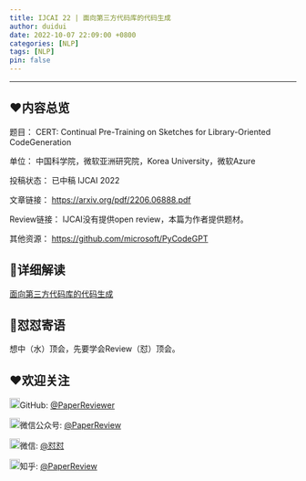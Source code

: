 ```yaml
---
title: IJCAI 22 | 面向第三方代码库的代码生成
author: duidui
date: 2022-10-07 22:09:00 +0800
categories: [NLP]
tags: [NLP]
pin: false
---
```


---

## ❤️内容总览

题目：
CERT: Continual Pre-Training on Sketches for Library-Oriented CodeGeneration

单位：
中国科学院，微软亚洲研究院，Korea University，微软Azure

投稿状态：
已中稿 IJCAI 2022

文章链接：
https://arxiv.org/pdf/2206.06888.pdf

Review链接：
IJCAI没有提供open review，本篇为作者提供题材。

其他资源：
https://github.com/microsoft/PyCodeGPT

## 💯详细解读

[面向第三方代码库的代码生成](https://mp.weixin.qq.com/s/X-fm6lINVl82BpFEeBTaAw)


## 🌈怼怼寄语

想中（水）顶会，先要学会Review（怼）顶会。

## ❤欢迎关注
<img src="https://s3.bmp.ovh/imgs/2022/09/30/ba20907fb6c0f184.png" alt="GitHub"  width="18px" height="18px" />GitHub: [@PaperReviewer](https://github.com/PaperReviewer/PaperReviewer.github.io)

<img src="https://s3.bmp.ovh/imgs/2022/09/30/a406c07d4b5b1c72.png" alt="微信公众号"  width="18px" height="18px" />微信公众号: [@PaperReview](https://camo.githubusercontent.com/076ac5918dc3e11815cb1f636950af3ab51e1deca566fce0105bb73951cd251e/68747470733a2f2f73332e626d702e6f76682f696d67732f323032322f31302f30342f633631306565386232363065633838632e6a706567)

<img src="https://tva1.sinaimg.cn/large/008i3skNly1gxlhtmg11mj305k05k746.jpg" alt="微信"  width="18px" height="18px" />微信: [@怼怼](https://camo.githubusercontent.com/fb4451bbbe17f1dabe6d704db200bb0ac1a76412a416c79fa564b51b38261f64/68747470733a2f2f73332e626d702e6f76682f696d67732f323032322f31302f30342f373462363633313538613739626264352e6a706567)

<img src="https://s3.bmp.ovh/imgs/2022/10/01/45453eef71d2016b.png" alt="知乎"  width="18px" height="18px" />知乎: [@PaperReview](https://www.zhihu.com/people/zanbo-93-22)
